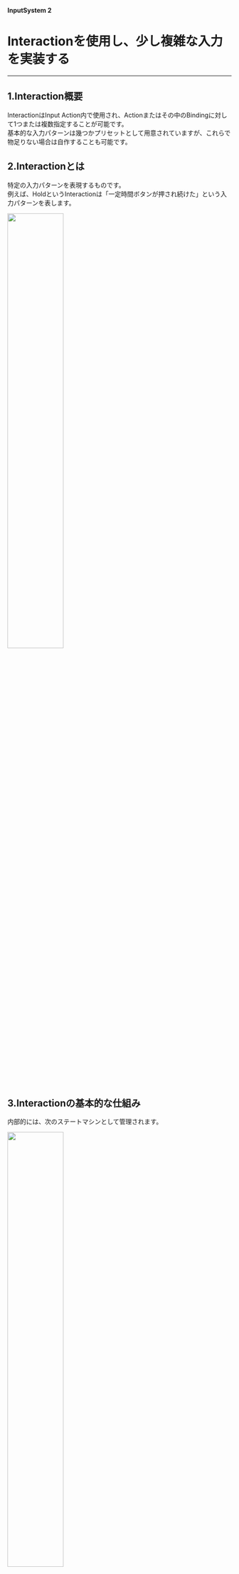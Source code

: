 **InputSystem 2**
# Interactionを使用し、少し複雑な入力を実装する

---
## 1.Interaction概要

InteractionはInput Action内で使用され、Actionまたはその中のBindingに対して1つまたは複数指定することが可能です。　  
基本的な入力パターンは幾つかプリセットとして用意されていますが、これらで物足りない場合は自作することも可能です。

## 2.Interactionとは

特定の入力パターンを表現するものです。  
例えば、HoldというInteractionは「一定時間ボタンが押され続けた」という入力パターンを表します。

<img src="images/7/7_1//unity-input-system-interaction-1.png.avif" width="50%" alt="" title="">




## 3.Interactionの基本的な仕組み

内部的には、次のステートマシンとして管理されます。


<img src="images/7/7_1//unity-input-system-interaction-2.png.avif" width="50%" alt="" title="">

Interactionでは、この状態はフェーズと呼ばれています。次の5つのフェーズがあります。

+ Waiting – 入力待ち状態
+ Started – Interactionが開始された状態
+ Performed – Interactionが期待する入力を満たした状態
+ Canceled – Interactionがキャンセルされた状態
+ Disabled – Actionが無効な状態  

このうち、Interactionが直接扱うのはDisabled以外の4フェーズです。
また、Performedフェーズに限り、同じPerformedフェーズに遷移することも出来ます。


## 4.各フェーズ遷移時に発生するイベント
Interaction内でステートマシンとして管理される各フェーズ間で遷移する時、次のイベントが発生します。

+ started – 入力され始めた時などに呼ばれる
+ performed – 特定の入力があった時などに呼ばれる
+ canceled – 入力が中断された時などに呼ばれる  

基本的に、Started、Performed、Canceledフェーズに遷移する時に上記イベントがコールバックとして通知されます。  
PerformedフェーズからPerformedフェーズへの遷移でもperformedコールバックは通知されます。  
また、Waiting、Disabledフェーズへの遷移ではイベントは発火しません。



## 5.Interactionの適用
Interactionは、各BindingまたはAction単位で1つ以上指定できます。

<img src="images/7/7_1//unity-input-system-interaction-3.png.avif" width="50%" alt="" title="">



<img src="images/7/7_1//unity-input-system-interaction-4.png.avif" width="50%" alt="" title="">


Actionに直接Interactionを指定した場合は、その下のBindingすべてにInteractionが指定されたのと同じことになります。

Interactionが未指定の場合は、Default Interactionが暗黙的に指定されます。

# 6.入力の受取りテスト

指定したActionのコールバックをログ出力する例になります

InteractionExample.cs
```cs

    using UnityEngine;
    using UnityEngine.InputSystem;

    public class InteractionExample : MonoBehaviour
    {
        // 入力を受け取る対象のAction
        [SerializeField] private InputActionReference _actionRef;

        private void Awake()
        {
            // InputActionReferenceのActionに対して、
            // 3つのイベントハンドラを登録する
            _actionRef.action.started   += OnAction;
            _actionRef.action.performed += OnAction;
            _actionRef.action.canceled  += OnAction;
        }

        private void OnDestroy()
        {
            // 登録したイベントハンドラを解除する
            _actionRef.action.started 　-= OnAction;
            _actionRef.action.performed -= OnAction;
            _actionRef.action.canceled  -= OnAction;
        }

        private void OnEnable()
        {
            _actionRef.action.Enable();
        }

        private void OnDisable()
        {
            _actionRef.action.Disable();
        }

        private void OnAction(InputAction.CallbackContext context)
        {
            // Interactionのフェーズをログに出力する
            print($"OnAction: {context.phase}");
        }
    }


```
上記をInteractionExample.csという名前でUnityプロジェクトに保存し、適当なゲームオブジェクトにアタッチし、インスペクターよりInteractionが適用されたActionを指定してください。

<img src="images/7/7_1//unity-input-system-interaction-8.png.avif" width="50%" alt="" title="">



Hold Interactionが指定された場合、対象ボタンを一定時間押し込むとPerformedフェーズに遷移してログ出力されます。

一定時間に満たないうちにボタンを離すと、Performedフェーズに遷移しません。


## 7.ReadValueで入力値を取得する場合

```cs

InputAction action;// 独自のInteractionが設定されたAction

・・・（中略）・・・

private void Update()
{
    // フェーズがWaitingのままだと常に0を返す
    var value = action.ReadValue<float>();
}

```

Updateイベント等でReadValueメソッドを通じて入力値を取得する場合、Waitingフェーズでは入力値が常に0。

プリセットとして提供されているInteractionは、いずれも入力があった時にStartedフェーズに遷移するため、ReadValueメソッドから入力値を取得できます。  
ただし、自作のInteractionを用いる場合、入力があってもStartedフェーズに遷移しない実装になっているとReadValueが返す値はいつまでも0のままなので注意


## 8.Default Interactionの挙動

Interactionが指定されていないBindingには、暗黙的にDefault Interactionが指定されます。

Default Interactionの挙動は、Action PropertiesのAction項目から設定

基本的な挙動はAction Typeの設定によって決まります。

<img src="images/7/7_1/unity-input-system-interaction-9.png.avif" width="50%" alt="" title="">

+ Value  
入力値が変化したときにフェーズ遷移。  
0から0以外に変化したときはStarted → Performedの順に遷移。   
0以外から別の0以外の値に変化したときはPerformedからPerformedに遷移。  
0以外から0に変化したときはCanceledに遷移。  

+ Button  
入力値が0から0以外に変化したときにはStartedに遷移。  
Press Point以上に変化したときにPerformedに遷移。  
PerformedフェーズでRelease Point未満に値が変化するとCanceledに遷移。

+ Pass Through  
デバイスからの入力がある度に常にPerformedに遷移。

## 9.Interactionのプリセット一覧

### Press
ボタンの押した瞬間、離した瞬間、またはその両方を検知（performedコールバックを通知）するInteraction


<img src="images/7/7_1/unity-input-system-interaction-10.png.avif" width="50%" alt="" title="">


どの瞬間を検知するかは、Trigger Behaviour項目から設定できます。設定内容は次の通りです。

+ Press Only – 押した瞬間  
+ Release Only – 離した瞬間  
+ Press And Release – 押した瞬間と離した瞬間両方

<br>
<br>

### Hold

一定時間ボタンが押されたことを検知するInteractionです。

<img src="images/7/7_1/unity-input-system-interaction-11.png.avif" width="50%" alt="" title="">



Hold Timeに指定された時間（秒）以上押され続けたらPerformedフェーズに遷移し、performedコールバックが通知される。

ボタンを押してからHold Time秒経過する前にボタンを離すと、Performedフェーズに遷移せずにCanceledフェーズに遷移。  
Hold Time秒経過すると、その瞬間にPerformedフェーズに遷移。

<br>
<br>

### Tap

一定時間以内にボタンを押して離したことを検知するInteraction。

<img src="images/7/7_1/unity-input-system-interaction-12.png.avif" width="50%" alt="" title="">



Max Tap Durationに指定した時間（秒）以内にボタンを押して離すと、離した瞬間にPerformedフェーズに遷移してperformedコールバックが通知される。

逆に、ボタンを押してからMax Tap Duration秒以上押され続けたらCanceledフェーズに遷移してcanceledコールバックが通知される。


<br>
<br>

### SlowTap

ボタンが押されてから一定時間以上経過して離されたことを検知するInteractionです。ゆっくりとタップされたかどうかを判定するのに使います。


<img src="images/7/7_1/unity-input-system-interaction-13.png.avif" width="50%" alt="" title="">



Min Tap Duration秒以上ボタンが押され続けるとPerformedフェーズに遷移。

その前にボタンが離されるとCanceledフェーズに遷移。

<br>
<br>

### MultiTap

ある時間内に指定回数タップされたことを検知するInteraction。  
ダブルクリックやダブルタップなどを判定する場合に使います。


<img src="images/7/7_1/unity-input-system-interaction-14.png.avif" width="50%" alt="" title="">



Tap Countには、必要なタップ回数を指定。ダブルタップなら2、トリプルタップなら3という値を指定。
  
Max Tap Spacingには、ボタンが離されてから次のボタンが押されるまでの最大許容時間（秒）を指定。この時間を超えてボタンが離されたままだとキャンセル扱いになる。
  
Max Tap Durationには、ボタンが押されてから離されるまでの最大許容時間（秒）を指定。ボタンが押されてからこの時間を超えるとキャンセル扱いになります。

